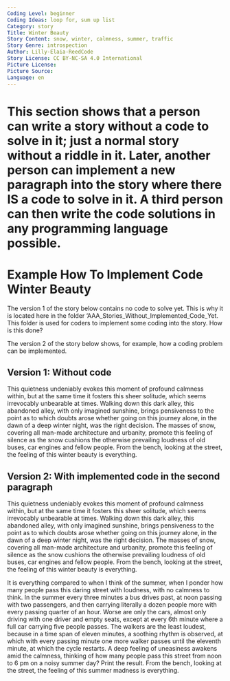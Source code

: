 ```yaml
---
Coding Level: beginner
Coding Ideas: loop for, sum up list
Category: story
Title: Winter Beauty
Story Content: snow, winter, calmness, summer, traffic
Story Genre: introspection
Author: Lilly-Elaia-ReedCode
Story License: CC BY-NC-SA 4.0 International 
Picture License:
Picture Source:
Language: en
---
```


# This section shows that a person can write a story without a code to solve in it; just a normal story without a riddle in it. Later, another person can implement a new paragraph into the story where there IS a code to solve in it. A third person can then write the code solutions in any programming language possible.  
# Example How To Implement Code Winter Beauty

The version 1 of the story below contains no code to solve yet. This is why it
is located here in the folder ‘AAA_Stories_Without_Implemented_Code_Yet. This
folder is used for coders to implement some coding into the story. How is this
done?

The version 2 of the story below shows, for example, how a coding problem can be
implemented.

## Version 1: Without code

This quietness undeniably evokes this moment of profound calmness within, but at
the same time it fosters this sheer solitude, which seems irrevocably unbearable
at times. Walking down this dark alley, this abandoned alley, with only imagined
sunshine, brings pensiveness to the point as to which doubts arose whether going
on this journey alone, in the dawn of a deep winter night, was the right
decision. The masses of snow, covering all man-made architecture and urbanity,
promote this feeling of silence as the snow cushions the otherwise prevailing
loudness of old buses, car engines and fellow people. From the bench, looking at
the street, the feeling of this winter beauty is everything.

## Version 2: With implemented code in the second paragraph

This quietness undeniably evokes this moment of profound calmness within, but at
the same time it fosters this sheer solitude, which seems irrevocably unbearable
at times. Walking down this dark alley, this abandoned alley, with only imagined
sunshine, brings pensiveness to the point as to which doubts arose whether going
on this journey alone, in the dawn of a deep winter night, was the right
decision. The masses of snow, covering all man-made architecture and urbanity,
promote this feeling of silence as the snow cushions the otherwise prevailing
loudness of old buses, car engines and fellow people. From the bench, looking at
the street, the feeling of this winter beauty is everything.

It is everything compared to when I think of the summer, when I ponder how many
people pass this daring street with loudness, with no calmness to think. In the
summer every three minutes a bus drives past, at noon passing with two
passengers, and then carrying literally a dozen people more with every passing
quarter of an hour. Worse are only the cars, almost only driving with one driver
and empty seats, except at every 6th minute where a full car carrying five
people passes. The walkers are the least loudest, because in a time span of
eleven minutes, a soothing rhythm is observed, at which with every passing
minute one more walker passes until the eleventh minute, at which the cycle
restarts. A deep feeling of uneasiness awakens amid the calmness, thinking of
how many people pass this street from noon to 6 pm on a noisy summer day? Print
the result. From the bench, looking at the street, the feeling of this summer
madness is everything.
